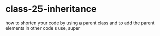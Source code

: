 # class-25-inheritance
how to shorten your code by using a parent class and to add the parent elements in other code s use, super
